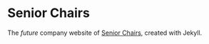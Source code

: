 # Senior Chairs
The *future* company website of [Senior Chairs](http://www.seniorchairs.com), created with Jekyll.